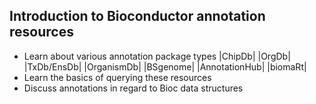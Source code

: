 ## Introduction to Bioconductor annotation resources
- Learn about various annotation package types
|ChipDb|
|OrgDb|
|TxDb/EnsDb|
|OrganismDb|
|BSgenome|
|AnnotationHub|
|biomaRt|
- Learn the basics of querying these resources
- Discuss annotations in regard to Bioc data structures

